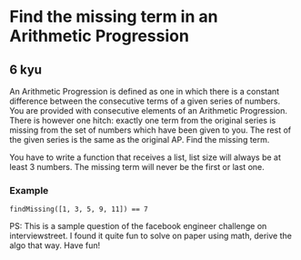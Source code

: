 # Find the missing term in an Arithmetic Progression
## 6 kyu

An Arithmetic Progression is defined as one in which there is a constant difference between the consecutive terms of a given series of numbers. You are provided with consecutive elements of an Arithmetic Progression. There is however one hitch: exactly one term from the original series is missing from the set of numbers which have been given to you. The rest of the given series is the same as the original AP. Find the missing term.

You have to write a function that receives a list, list size will always be at least 3 numbers. The missing term will never be the first or last one.

### Example
```
findMissing([1, 3, 5, 9, 11]) == 7
```
PS: This is a sample question of the facebook engineer challenge on interviewstreet. I found it quite fun to solve on paper using math, derive the algo that way. Have fun!
